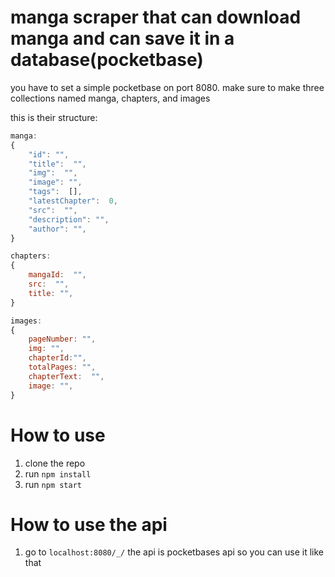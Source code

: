 # manga scraper that can download manga and can save it in a database(pocketbase)
you have to set a simple pocketbase on port 8080. make sure to make three collections named manga, chapters, and images

this is their structure:
```javascript
manga:
{
    "id": "",
    "title":  "",
    "img":  "",
    "image": "",
    "tags":  [],
    "latestChapter":  0,
    "src":  "",
    "description": "",
    "author": "",
}

chapters:
{
    mangaId:  "",
    src:  "",
    title: "",
}

images:
{
    pageNumber: "",
    img: "",
    chapterId:"",
    totalPages: "",
    chapterText:  "",
    image: "",
}
```

# How to use
1. clone the repo
2. run `npm install`
3. run `npm start`

# How to use the api
1. go to `localhost:8080/_/` the api is pocketbases api so you can use it like that 

